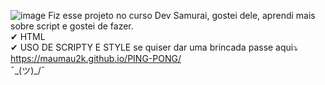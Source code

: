 ![image](https://github.com/Maumau2k/PING-PONG/assets/127137439/92d636a0-fbd4-4855-8880-e082ffb2676f)
Fiz esse projeto no curso Dev Samurai, gostei dele, aprendi mais sobre script e gostei de fazer.
<BR>✔ HTML
<BR>✔ USO DE SCRIPTY E STYLE 
se quiser dar uma brincada passe aqui⤵
<br> https://maumau2k.github.io/PING-PONG/ <br> ¯\_(ツ)_/¯
